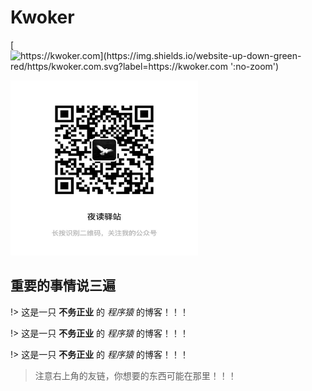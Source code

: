 # Kwoker

[![https://kwoker.com](https://img.shields.io/website-up-down-green-red/https/kwoker.com.svg?label=https://kwoker.com ':no-zoom')](https://kwoker.com)


<img width="300" height="280" src="./assets/Wechat.jpeg">
  
## 重要的事情说三遍

!> 这是一只 **不务正业** 的 _程序猿_ 的博客！！！

!> 这是一只 **不务正业** 的 _程序猿_ 的博客！！！

!> 这是一只 **不务正业** 的 _程序猿_ 的博客！！！

> 注意右上角的友链，你想要的东西可能在那里！！！
